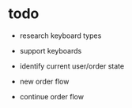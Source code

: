

# todo

- research keyboard types
- support keyboards

- identify current user/order state
- new order flow
- continue order flow